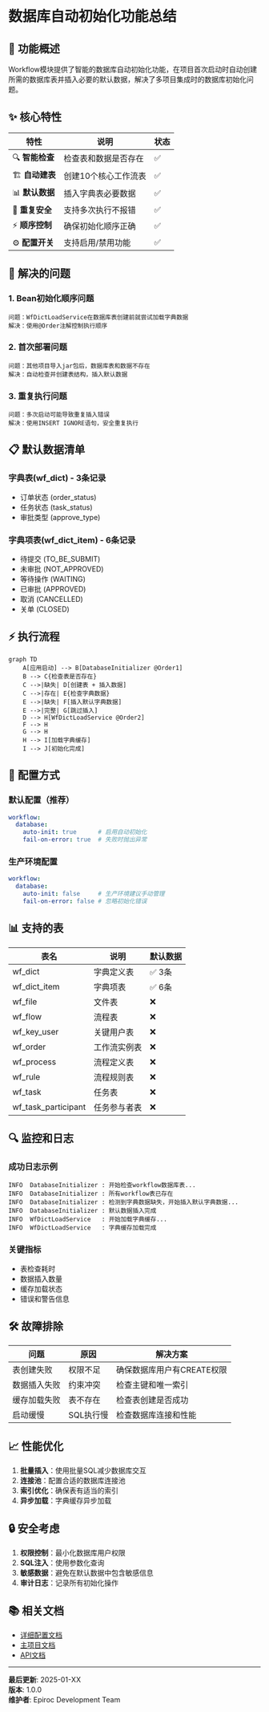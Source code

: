 # 数据库自动初始化功能总结

## 🎯 功能概述

Workflow模块提供了智能的数据库自动初始化功能，在项目首次启动时自动创建所需的数据库表并插入必要的默认数据，解决了多项目集成时的数据库初始化问题。

## ✨ 核心特性

| 特性 | 说明 | 状态 |
|------|------|------|
| 🔍 **智能检查** | 检查表和数据是否存在 | ✅ |
| 🏗️ **自动建表** | 创建10个核心工作流表 | ✅ |
| 📊 **默认数据** | 插入字典表必要数据 | ✅ |
| 🔄 **重复安全** | 支持多次执行不报错 | ✅ |
| ⚡ **顺序控制** | 确保初始化顺序正确 | ✅ |
| ⚙️ **配置开关** | 支持启用/禁用功能 | ✅ |

## 🚀 解决的问题

### 1. **Bean初始化顺序问题**
```
问题：WfDictLoadService在数据库表创建前就尝试加载字典数据
解决：使用@Order注解控制执行顺序
```

### 2. **首次部署问题**
```
问题：其他项目导入jar包后，数据库表和数据不存在
解决：自动检查并创建表结构，插入默认数据
```

### 3. **重复执行问题**
```
问题：多次启动可能导致重复插入错误
解决：使用INSERT IGNORE语句，安全重复执行
```

## 📋 默认数据清单

### 字典表(wf_dict) - 3条记录
- 订单状态 (order_status)
- 任务状态 (task_status)  
- 审批类型 (approve_type)

### 字典项表(wf_dict_item) - 6条记录
- 待提交 (TO_BE_SUBMIT)
- 未审批 (NOT_APPROVED)
- 等待操作 (WAITING)
- 已审批 (APPROVED)
- 取消 (CANCELLED)
- 关单 (CLOSED)

## ⚡ 执行流程

```mermaid
graph TD
    A[应用启动] --> B[DatabaseInitializer @Order1]
    B --> C{检查表是否存在}
    C -->|缺失| D[创建表 + 插入数据]
    C -->|存在| E{检查字典数据}
    E -->|缺失| F[插入默认字典数据]
    E -->|完整| G[跳过插入]
    D --> H[WfDictLoadService @Order2]
    F --> H
    G --> H
    H --> I[加载字典缓存]
    I --> J[初始化完成]
```

## 🔧 配置方式

### 默认配置（推荐）
```yaml
workflow:
  database:
    auto-init: true      # 启用自动初始化
    fail-on-error: true  # 失败时抛出异常
```

### 生产环境配置
```yaml
workflow:
  database:
    auto-init: false     # 生产环境建议手动管理
    fail-on-error: false # 忽略初始化错误
```

## 📊 支持的表

| 表名 | 说明 | 默认数据 |
|------|------|----------|
| wf_dict | 字典定义表 | ✅ 3条 |
| wf_dict_item | 字典项表 | ✅ 6条 |
| wf_file | 文件表 | ❌ |
| wf_flow | 流程表 | ❌ |
| wf_key_user | 关键用户表 | ❌ |
| wf_order | 工作流实例表 | ❌ |
| wf_process | 流程定义表 | ❌ |
| wf_rule | 流程规则表 | ❌ |
| wf_task | 任务表 | ❌ |
| wf_task_participant | 任务参与者表 | ❌ |

## 🔍 监控和日志

### 成功日志示例
```
INFO  DatabaseInitializer : 开始检查workflow数据库表...
INFO  DatabaseInitializer : 所有workflow表已存在
INFO  DatabaseInitializer : 检测到字典数据缺失，开始插入默认字典数据...
INFO  DatabaseInitializer : 默认数据插入完成
INFO  WfDictLoadService   : 开始加载字典缓存...
INFO  WfDictLoadService   : 字典缓存加载完成
```

### 关键指标
- 表检查耗时
- 数据插入数量
- 缓存加载状态
- 错误和警告信息

## 🛠️ 故障排除

| 问题 | 原因 | 解决方案 |
|------|------|----------|
| 表创建失败 | 权限不足 | 确保数据库用户有CREATE权限 |
| 数据插入失败 | 约束冲突 | 检查主键和唯一索引 |
| 缓存加载失败 | 表不存在 | 检查表创建是否成功 |
| 启动缓慢 | SQL执行慢 | 检查数据库连接和性能 |

## 📈 性能优化

1. **批量插入**：使用批量SQL减少数据库交互
2. **连接池**：配置合适的数据库连接池
3. **索引优化**：确保表有适当的索引
4. **异步加载**：字典缓存异步加载

## 🔒 安全考虑

1. **权限控制**：最小化数据库用户权限
2. **SQL注入**：使用参数化查询
3. **敏感数据**：避免在默认数据中包含敏感信息
4. **审计日志**：记录所有初始化操作

## 📚 相关文档

- [详细配置文档](README-DATABASE-INIT.md)
- [主项目文档](../../README.md)
- [API文档](../../../server/README.md)

---

**最后更新**: 2025-01-XX  
**版本**: 1.0.0  
**维护者**: Epiroc Development Team 